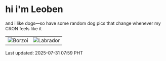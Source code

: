 # hi i'm Leoben

and i like dogs—so have some random dog pics that change whenever my CRON feels like it

|  |  |
|--------|----------|
| ![Borzoi](https://random-dog-vercel.vercel.app/api/random-borzoi?v=1753919989) | ![Labrador](https://random-dog-vercel.vercel.app/api/random-labrador?v=1753919989) |

Last updated: 2025-07-31 07:59 PHT
